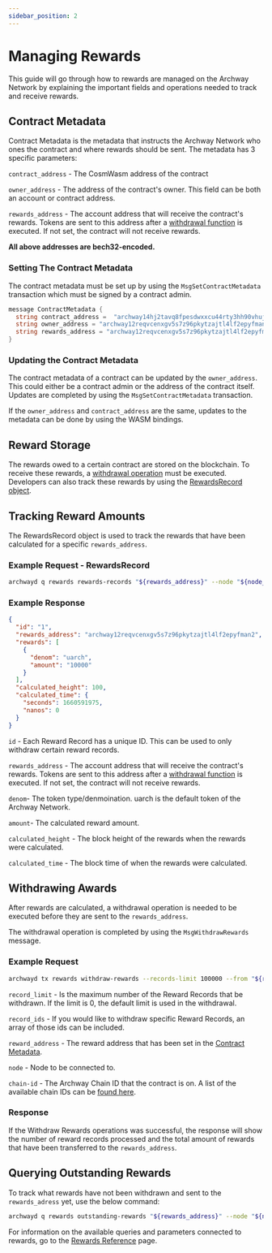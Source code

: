 ```yaml
---
sidebar_position: 2
---
```


# Managing Rewards 

This guide will go through how to rewards are managed on the Archway Network by explaining the important fields and operations needed to track and receive rewards. 

## Contract Metadata 
Contract Metadata is the metadata that instructs the Archway Network who ones the contract and where rewards should be sent. The metadata has 3 specific parameters: 

`contract_address` - The CosmWasm address of the contract 

`owner_address` - The address of the contract's owner. This field can be both an account or contract address.

`rewards_address` - The account address that will receive the contract's rewards. Tokens are sent to this address after a [withdrawal function](#withdrawing-awards) is executed. If not set, the contract will not receive rewards. 

**All above addresses are bech32-encoded.**

### Setting The Contract Metadata 

The contract metadata must be set up by using the `MsgSetContractMetadata` transaction which must be signed by a contract admin. 

```go  
message ContractMetadata { 
  string contract_address =  "archway14hj2tavq8fpesdwxxcu44rty3hh90vhujrvcmstl4zr3txmfvw9sy85n2u";
  string owner_address = "archway12reqvcenxgv5s7z96pkytzajtl4lf2epyfman2";
  string rewards_address = "archway12reqvcenxgv5s7z96pkytzajtl4lf2epyfman2";
}
``` 
### Updating the Contract Metadata 
The contract metadata of a contract can be updated by the `owner_address`. This could either be a contract admin or the address of the contract itself. Updates are completed by using the `MsgSetContractMetadata` transaction. 

If the `owner_address` and `contract_address` are the same, updates to the metadata can be done by using the WASM bindings. 



## Reward Storage
The rewards owed to a certain contract are stored on the blockchain. To receive these rewards, a [withdrawal operation](#withdrawing-awards) must be executed. Developers can also track these rewards by using the [RewardsRecord object](#tracking-reward-amounts). 

## Tracking Reward Amounts 
The RewardsRecord object is used to track the rewards that have been calculated for a specific `rewards_address`. 

### Example Request - RewardsRecord 
```bash
archwayd q rewards rewards-records "${rewards_address}" --node "${node_url}" --output json | jq .
```
### Example Response 

```json
{
  "id": "1",
  "rewards_address": "archway12reqvcenxgv5s7z96pkytzajtl4lf2epyfman2",
  "rewards": [
    {
      "denom": "uarch",
      "amount": "10000"
    }
  ],
  "calculated_height": 100,
  "calculated_time": {
    "seconds": 1660591975,
    "nanos": 0
  }
}
```
`id` - Each Reward Record has a unique ID. This can be used to only withdraw certain reward records. 

`rewards_address` - The account address that will receive the contract's rewards. Tokens are sent to this address after a [withdrawal function](#withdrawing-awards) is executed. If not set, the contract will not receive rewards. 

`denom`- The token type/denmoination. uarch is the default token of the Archway Network.  

`amount`- The calculated reward amount. 

`calculated_height` - The block height of the rewards when the rewards were calculated. 

`calculated_time` - The block time of when the rewards were calculated. 


## Withdrawing Awards 

After rewards are calculated, a withdrawal operation is needed to be executed before they are sent to the `rewards_address`. 

The withdrawal operation is completed by using the `MsgWithdrawRewards` message.       

### Example Request

```bash
archwayd tx rewards withdraw-rewards --records-limit 100000 --from "${rewards_address}" --node "${node_url}" --chain-id "${chain_id}" 
```
 ``record_limit`` - Is the maximum number of the Reward Records that be withdrawn. If the limit is 0, the default limit is used in the withdrawal. 

 ``record_ids`` - If you would like to withdraw specific Reward Records, an array of those ids can be included.

 ``reward_address`` - The reward address that has been set in the [Contract Metadata](#contract-metadata). 

 ``node`` - Node to be connected to. 

 ``chain-id`` - The Archway Chain ID that the contract is on. A list of the available chain IDs can be [found here](../overview/network.md/). 

 ### Response 

If the Withdraw Rewards operations was successful, the response will show the number of reward records processed and the total amount of rewards that have been transferred to the `rewards_address`. 



## Querying Outstanding Rewards

To track what rewards have not been withdrawn and sent to the `rewards_adress` yet, use the below command: 

```bash
archwayd q rewards outstanding-rewards "${rewards_address}" --node "${node_url}" --output json | jq .
``` 

For information on the available queries and parameters connected to rewards, go to the [Rewards Reference](./rewards-reference.md) page. 